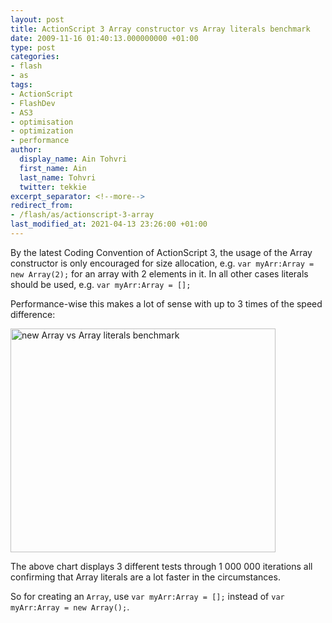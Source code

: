 ```yaml
---
layout: post
title: ActionScript 3 Array constructor vs Array literals benchmark
date: 2009-11-16 01:40:13.000000000 +01:00
type: post
categories:
- flash
- as
tags:
- ActionScript
- FlashDev
- AS3
- optimisation
- optimization
- performance
author:
  display_name: Ain Tohvri
  first_name: Ain
  last_name: Tohvri
  twitter: tekkie
excerpt_separator: <!--more-->
redirect_from:
- /flash/as/actionscript-3-array
last_modified_at: 2021-04-13 23:26:00 +01:00
---
```

By the latest Coding Convention of ActionScript 3, the usage of the Array constructor is only encouraged for size allocation, e.g. `var myArr:Array = new Array(2);` for an array with 2 elements in it. In all other cases literals should be used, e.g. `var myArr:Array = [];`<!--more-->

Performance-wise this makes a lot of sense with up to 3 times of the speed difference:

<img class="alignnone size-full wp-image-548" title="new Array vs Array literals benchmark" src="{{ site.baseurl }}/assets/new-Array-vs-Array-literals-benchmark.png" alt="new Array vs Array literals benchmark" width="424" height="358" />

The above chart displays 3 different tests through 1 000 000 iterations all confirming that Array literals are a lot faster in the circumstances.

So for creating an `Array`, use `var myArr:Array = [];` instead of `var myArr:Array = new Array();`.
